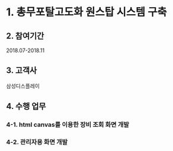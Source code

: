 # 1. 총무포탈고도화 원스탑 시스템 구축

## 2. 참여기간
2018.07-2018.11

## 3. 고객사
삼성디스플레이

## 4. 수행 업무
### 4-1. html canvas를 이용한 장비 조회 화면 개발

### 4-2. 관리자용 화면 개발


